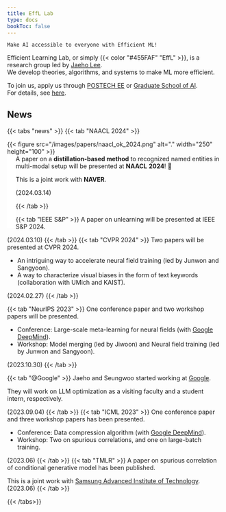```yaml
---
title: EffL Lab
type: docs
bookToc: false
---
```


<style>
	.updown {
    	border: 10px solid white;
        width: 0.1px;
        height: 150px;
    }
</style>

`Make AI accessible to everyone with Efficient ML!`

Efficient Learning Lab, or simply {{< color "#455FAF" "EffL" >}}, is a research group led by [Jaeho Lee](https://jaeho-lee.github.io).  
We develop theories, algorithms, and systems to make ML more efficient.

To join us, apply us through [POSTECH EE](https://ee.postech.ac.kr) or [Graduate School of AI](https://ai.postech.ac.kr).  
For details, see [here](/docs/how-to-join/graduate/).

## **News**

{{< tabs "news" >}}
{{< tab "NAACL 2024" >}}

<div style= "float: left">
{{< figure src="/images/papers/naacl_ok_2024.png" alt="." width="250" height="100" >}} 
</div>
<div style="float: left", class="updown">
</div>  

A paper on a **distillation-based method** to recognized named entities in multi-modal setup will be presented at **NAACL** **2024**! 🎊

This is a joint work with **NAVER**.

(2024.03.14)

{{< /tab >}}

{{< tab "IEEE S&P" >}}
A paper on unlearning will be presented at IEEE S&P 2024.

(2024.03.10)
{{< /tab >}}
{{< tab "CVPR 2024" >}}
Two papers will be presented at CVPR 2024.
- An intriguing way to accelerate neural field training (led by Junwon and Sangyoon).
- A way to characterize visual biases in the form of text keywords (collaboration with UMich and KAIST).

(2024.02.27)
{{< /tab >}}

{{< tab "NeurIPS 2023" >}}
One conference paper and two workshop papers will be presented.
- Conference: Large-scale meta-learning for neural fields (with [Google DeepMind](https://www.deepmind.com)).
- Workshop: Model merging (led by Jiwoon) and Neural field training (led by Junwon and Sangyoon).

(2023.10.30)
{{< /tab >}}

{{< tab "@Google" >}}
Jaeho and Seungwoo started working at [Google](research.google).

They will work on LLM optimization as a visiting faculty and a student intern, respectively.

(2023.09.04)
{{< /tab >}}
{{< tab "ICML 2023" >}}
One conference paper and three workshop papers has been presented.  
- Conference: Data compression algorithm (with [Google DeepMind](https://www.deepmind.com)).  
- Workshop: Two on spurious correlations, and one on large-batch training.  

(2023.06)
{{< /tab >}}
{{< tab "TMLR" >}}
A paper on spurious correlation of conditional generative model has been published.

This is a joint work with [Samsung Advanced Institute of Technology](https://www.sait.samsung.co.kr/).  
(2023.06)
{{< /tab >}}

{{< /tabs>}}

